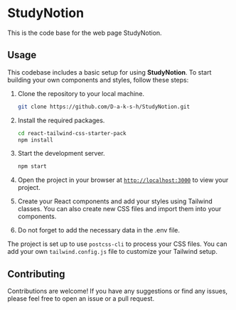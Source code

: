 # StudyNotion

This is the code base for the web page StudyNotion.

## Usage

This codebase includes a basic setup for using **StudyNotion**. To start building your own components and styles, follow these steps:

1. Clone the repository to your local machine.
    ```sh
    git clone https://github.com/D-a-k-s-h/StudyNotion.git
    ```

1. Install the required packages.
    ```sh
    cd react-tailwind-css-starter-pack
    npm install
    ```

1. Start the development server.
    ```sh
    npm start
    ```
1. Open the project in your browser at [`http://localhost:3000`](http://localhost:3000) to view your project.
2. Create your React components and add your styles using Tailwind classes. You can also create new CSS files and import them into your components.
3. Do not forget to add the necessary data in the .env file.

The project is set up to use `postcss-cli` to process your CSS files. You can add your own `tailwind.config.js` file to customize your Tailwind setup.

## Contributing

Contributions are welcome! If you have any suggestions or find any issues, please feel free to open an issue or a pull request.

